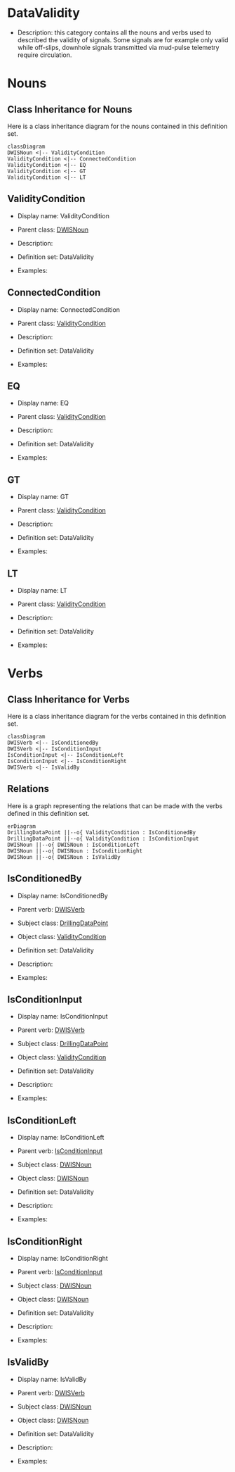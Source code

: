 # DataValidity<!-- DEFINITION SET HEADER -->
- Description: 
this category contains all the nouns and verbs used to described the validity of signals. Some signals are for example only valid while off-slips, downhole signals transmitted via mud-pulse telemetry require circulation.

# Nouns
## Class Inheritance for Nouns
Here is a class inheritance diagram for the nouns contained in this definition set.
```mermaid
classDiagram
DWISNoun <|-- ValidityCondition
ValidityCondition <|-- ConnectedCondition
ValidityCondition <|-- EQ
ValidityCondition <|-- GT
ValidityCondition <|-- LT
```
## ValidityCondition <!-- NOUN -->
- Display name: ValidityCondition
- Parent class: [DWISNoun](./DWISSemantics.md#DWISNoun)
- Description: 

- Definition set: DataValidity
- Examples:
## ConnectedCondition <!-- NOUN -->
- Display name: ConnectedCondition
- Parent class: [ValidityCondition](./DataValidity.md#ValidityCondition)
- Description: 

- Definition set: DataValidity
- Examples:
## EQ <!-- NOUN -->
- Display name: EQ
- Parent class: [ValidityCondition](./DataValidity.md#ValidityCondition)
- Description: 

- Definition set: DataValidity
- Examples:
## GT <!-- NOUN -->
- Display name: GT
- Parent class: [ValidityCondition](./DataValidity.md#ValidityCondition)
- Description: 

- Definition set: DataValidity
- Examples:
## LT <!-- NOUN -->
- Display name: LT
- Parent class: [ValidityCondition](./DataValidity.md#ValidityCondition)
- Description: 

- Definition set: DataValidity
- Examples:
# Verbs
## Class Inheritance for Verbs
Here is a class inheritance diagram for the verbs contained in this definition set.
```mermaid
classDiagram
DWISVerb <|-- IsConditionedBy
DWISVerb <|-- IsConditionInput
IsConditionInput <|-- IsConditionLeft
IsConditionInput <|-- IsConditionRight
DWISVerb <|-- IsValidBy
```
## Relations
Here is a graph representing the relations that can be made with the verbs defined in this definition set.
```mermaid
erDiagram
DrillingDataPoint ||--o{ ValidityCondition : IsConditionedBy
DrillingDataPoint ||--o{ ValidityCondition : IsConditionInput
DWISNoun ||--o{ DWISNoun : IsConditionLeft
DWISNoun ||--o{ DWISNoun : IsConditionRight
DWISNoun ||--o{ DWISNoun : IsValidBy
```
## IsConditionedBy <!-- VERB -->
- Display name: IsConditionedBy
- Parent verb: [DWISVerb](./DWISSemantics.md#DWISVerb)
- Subject class: [DrillingDataPoint](./DrillingDataSemantics.md#DrillingDataPoint)
- Object class: [ValidityCondition](./DataValidity.md#ValidityCondition)
- Definition set: DataValidity
- Description: 

- Examples:
## IsConditionInput <!-- VERB -->
- Display name: IsConditionInput
- Parent verb: [DWISVerb](./DWISSemantics.md#DWISVerb)
- Subject class: [DrillingDataPoint](./DrillingDataSemantics.md#DrillingDataPoint)
- Object class: [ValidityCondition](./DataValidity.md#ValidityCondition)
- Definition set: DataValidity
- Description: 

- Examples:
## IsConditionLeft <!-- VERB -->
- Display name: IsConditionLeft
- Parent verb: [IsConditionInput](./DataValidity.md#IsConditionInput)
- Subject class: [DWISNoun](./DWISSemantics.md#DWISNoun)
- Object class: [DWISNoun](./DWISSemantics.md#DWISNoun)
- Definition set: DataValidity
- Description: 

- Examples:
## IsConditionRight <!-- VERB -->
- Display name: IsConditionRight
- Parent verb: [IsConditionInput](./DataValidity.md#IsConditionInput)
- Subject class: [DWISNoun](./DWISSemantics.md#DWISNoun)
- Object class: [DWISNoun](./DWISSemantics.md#DWISNoun)
- Definition set: DataValidity
- Description: 

- Examples:
## IsValidBy <!-- VERB -->
- Display name: IsValidBy
- Parent verb: [DWISVerb](./DWISSemantics.md#DWISVerb)
- Subject class: [DWISNoun](./DWISSemantics.md#DWISNoun)
- Object class: [DWISNoun](./DWISSemantics.md#DWISNoun)
- Definition set: DataValidity
- Description: 

- Examples:
